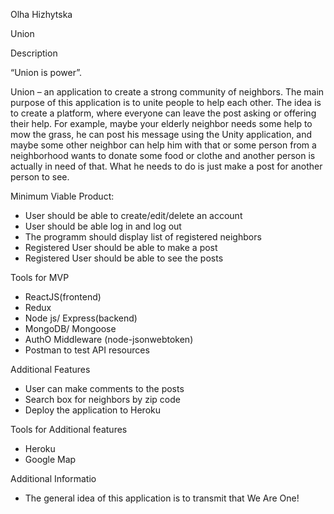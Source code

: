 Olha Hizhytska

Union

Description

“Union is power”.

Union – an application to create a strong community of neighbors. The main purpose of this application is to unite people to help each other. The idea is to create a platform, where everyone can leave the post asking or offering their help. For example, maybe your elderly neighbor needs some help to mow the grass, he can post his message using the Unity application, and maybe some other neighbor can help him with that or some person from a neighborhood wants to donate some food or clothe and another person is actually in need of that. What he needs to do is just make a post for another person to see. 

Minimum Viable Product:
- User should be able to create/edit/delete an account
- User should be able log in and log out
- The programm should display list of registered neighbors
- Registered User should be able to make a post
- Registered User should be able to see the posts

Tools for MVP
- ReactJS(frontend)
- Redux
- Node js/ Express(backend)
- MongoDB/ Mongoose
- AuthO Middleware (node-jsonwebtoken)
- Postman to test API resources

Additional Features

- User can make comments to the posts
- Search box for neighbors by zip code
- Deploy the application to Heroku


Tools for Additional features

- Heroku
- Google Map

Additional Informatio

- The general idea of this application is to transmit that We Are One!
 

